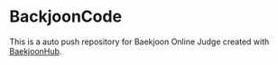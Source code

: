# BackjoonCode
This is a auto push repository for Baekjoon Online Judge created with [BaekjoonHub](https://github.com/BaekjoonHub/BaekjoonHub).
